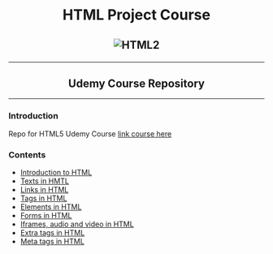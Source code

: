 <h1 align="center">HTML Project Course</h1>
<h2 align="center">

![HTML2](https://i.imgur.com/0WVfHPq.png)

***
</h2>
<h2 align="center">Udemy Course Repository</h2>

***

### Introduction
Repo for HTML5 Udemy Course 
[link course here](https://www.udemy.com/course/curso-html5-completo/)


### Contents

- [Introduction to HTML](https://github.com/FacundoPellejero/HTML5-Course/tree/main/Introduction%20to%20HTML)
- [Texts in HMTL](https://github.com/FacundoPellejero/HTML5-Course/tree/main/Texts%20in%20HTML)
- [Links in HTML](https://github.com/FacundoPellejero/HTML5-Course/tree/main/Links%20in%20HTML)
- [Tags in HTML](https://github.com/FacundoPellejero/HTML5-Course/tree/main/Tags%20in%20HTML)
- [Elements in HTML](https://github.com/FacundoPellejero/HTML5-Course/tree/main/Elements%20in%20HTML)
- [Forms in HTML](https://github.com/FacundoPellejero/HTML5-Course/tree/main/Forms%20in%20HTML)
- [Iframes, audio and video in HTML](https://github.com/FacundoPellejero/HTML5-Course/tree/main/Iframes%20audio%20and%20video%20in%20HTML)
- [Extra tags in HTML](https://github.com/FacundoPellejero/HTML5-Course/tree/main/Extra%20tags%20in%20HTML)
- [Meta tags in HTML](https://github.com/FacundoPellejero/HTML5-Course/tree/main/Meta%20tags%20in%20HTML)

